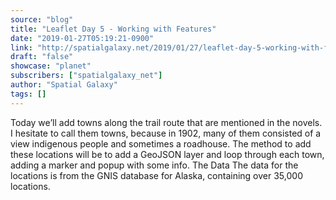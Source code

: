 ```yaml
---
source: "blog"
title: "Leaflet Day 5 - Working with Features"
date: "2019-01-27T05:19:21-0900"
link: "http://spatialgalaxy.net/2019/01/27/leaflet-day-5-working-with-features/"
draft: "false"
showcase: "planet"
subscribers: ["spatialgalaxy_net"]
author: "Spatial Galaxy"
tags: []
---
```


Today we&rsquo;ll add towns along the trail route that are mentioned in the novels. I hesitate to call them towns, because in 1902, many of them consisted of a view indigenous people and sometimes a roadhouse.
The method to add these locations will be to add a GeoJSON layer and loop through each town, adding a marker and popup with some info.
The Data The data for the locations is from the GNIS database for Alaska, containing over 35,000 locations.
